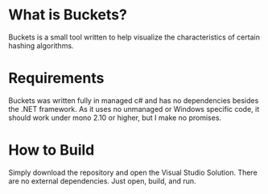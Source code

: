What is Buckets?
=======

Buckets is a small tool written to help visualize the characteristics of certain hashing algorithms.

Requirements
============

Buckets was written fully in managed c# and has no dependencies besides the .NET framework. 
As it uses no unmanaged or Windows specific code, it should work under mono 2.10 or higher, but I make no promises. 

How to Build
============
Simply download the repository and open the Visual Studio Solution. There are no external dependencies. Just open, build, and run.


